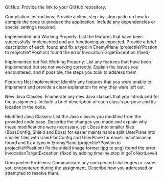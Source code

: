 GitHub: Provide the link to your GitHub repository.

Compilation Instructions: Provide a clear, step-by-step guide on how to compile the code to produce the application. Include any dependencies or special settings required.

Implemented and Working Properly: List the features that have been successfully implemented and are functioning as expected. Provide a brief description of each.
  found and fix a typo in EnemyPlane (projectileYPostion to projectileYPosition)
  found the error InvocationTargetException (fixed)

Implemented but Not Working Properly: List any features that have been implemented but are not working correctly. Explain the issues you encountered, and if possible, the steps you took to address them.

Features Not Implemented: Identify any features that you were unable to implement and provide a clear explanation for why they were left out.

New Java Classes: Enumerate any new Java classes that you introduced for the assignment. Include a brief description of each class's purpose and its location in the code.

Modified Java Classes: List the Java classes you modified from the provided code base. Describe the changes you made and explain why these modifications were necessary.
  split Boss into smaller files (BossConfig, Shield and Boss) for easier maintainance
  split UserPlane into smaller files with UserPlanConfig and UserPlane for easier maintainance
  found and fix a typo in EnemyPlane (projectileYPostion to projectileYPosition)
  fix the shield image format (jpg to png)
  found the error InvocationTargetException (fixed by adding timeline.stop in goToNextLevel)

Unexpected Problems: Communicate any unexpected challenges or issues you encountered during the assignment. Describe how you addressed or attempted to resolve them.
